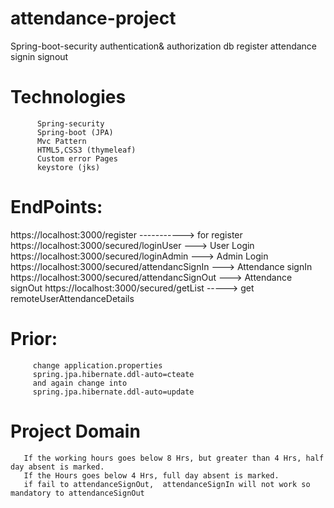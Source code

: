 # attendance-project
   Spring-boot-security authentication&amp; authorization db register attendance  signin signout
   
# Technologies
          Spring-security
          Spring-boot (JPA)
          Mvc Pattern
          HTML5,CSS3 (thymeleaf)
          Custom error Pages
          keystore (jks)
# EndPoints:
https://localhost:3000/register              -----------> for register
https://localhost:3000/secured/loginUser             --->  User Login
https://localhost:3000/secured/loginAdmin            ---> Admin Login
https://localhost:3000/secured/attendancSignIn       ---> Attendance signIn
https://localhost:3000/secured/attendancSignOut      ---> Attendance signOut
https://localhost:3000/secured/getList            -----> get remoteUserAttendanceDetails        
# Prior:
         change application.properties 
         spring.jpa.hibernate.ddl-auto=cteate
         and again change into 
         spring.jpa.hibernate.ddl-auto=update
# Project Domain 

       If the working hours goes below 8 Hrs, but greater than 4 Hrs, half day absent is marked. 
       If the Hours goes below 4 Hrs, full day absent is marked. 
       if fail to attendanceSignOut,  attendanceSignIn will not work so mandatory to attendanceSignOut 
       
           
           
         
